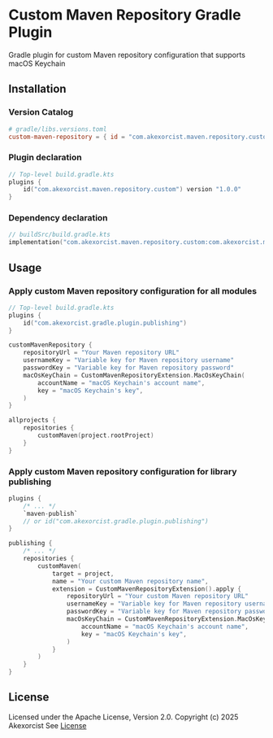 # Custom Maven Repository Gradle Plugin
Gradle plugin for custom Maven repository configuration that supports macOS Keychain 

## Installation

### Version Catalog

```toml
# gradle/libs.versions.toml
custom-maven-repository = { id = "com.akexorcist.maven.repository.custom", version = "1.0.0" }
```

### Plugin declaration

```kotlin
// Top-level build.gradle.kts
plugins {
    id("com.akexorcist.maven.repository.custom") version "1.0.0"
}
```

### Dependency declaration

```kotlin
// buildSrc/build.gradle.kts
implementation("com.akexorcist.maven.repository.custom:com.akexorcist.maven.repository.custom.gradle.plugin:1.0.0")
```

## Usage

### Apply custom Maven repository configuration for all modules

```kotlin
// Top-level build.gradle.kts
plugins {
    id("com.akexorcist.gradle.plugin.publishing")
}

customMavenRepository {
    repositoryUrl = "Your Maven repository URL"
    usernameKey = "Variable key for Maven repository username"
    passwordKey = "Variable key for Maven repository password"
    macOsKeyChain = CustomMavenRepositoryExtension.MacOsKeyChain(
        accountName = "macOS Keychain's account name",
        key = "macOS Keychain's key",
    )
}

allprojects {
    repositories {
        customMaven(project.rootProject)
    }
}
```

### Apply custom Maven repository configuration for library publishing
```kotlin
plugins {
    /* ... */
    `maven-publish`
    // or id("com.akexorcist.gradle.plugin.publishing")
}

publishing {
    /* ... */
    repositories {
        customMaven(
            target = project,
            name = "Your custom Maven repository name",
            extension = CustomMavenRepositoryExtension().apply {
                repositoryUrl = "Your custom Maven repository URL"
                usernameKey = "Variable key for Maven repository username"
                passwordKey = "Variable key for Maven repository password"
                macOsKeyChain = CustomMavenRepositoryExtension.MacOsKeyChain(
                    accountName = "macOS Keychain's account name",
                    key = "macOS Keychain's key",
                )
            }
        )
    }
}
```

## License

Licensed under the Apache License, Version 2.0. Copyright (c) 2025 Akexorcist
See [License](./LICENSE)
